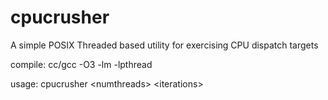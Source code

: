 # cpucrusher
A simple POSIX Threaded based utility for exercising CPU dispatch targets

compile: cc/gcc -O3 -lm -lpthread

usage:
cpucrusher \<numthreads\> \<iterations\>
  
  
